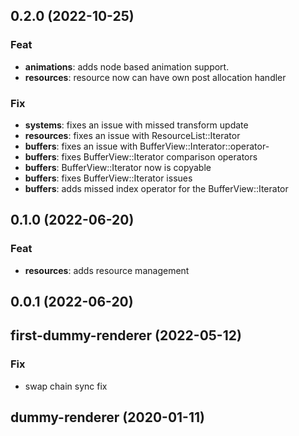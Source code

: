 ## 0.2.0 (2022-10-25)

### Feat

- **animations**: adds node based animation support.
- **resources**: resource now can have own post allocation handler

### Fix

- **systems**: fixes an issue with missed transform update
- **resources**: fixes an issue with ResourceList::Iterator
- **buffers**: fixes an issue with BufferView::Interator::operator-
- **buffers**: fixes BufferView<T>::Iterator comparison operators
- **buffers**: BufferView<T>::Iterator now is copyable
- **buffers**: fixes BufferView<T>::Iterator issues
- **buffers**: adds missed index operator for the BufferView<T>::Iterator

## 0.1.0 (2022-06-20)

### Feat

- **resources**: adds resource management

## 0.0.1 (2022-06-20)

## first-dummy-renderer (2022-05-12)

### Fix

- swap chain sync fix

## dummy-renderer (2020-01-11)

